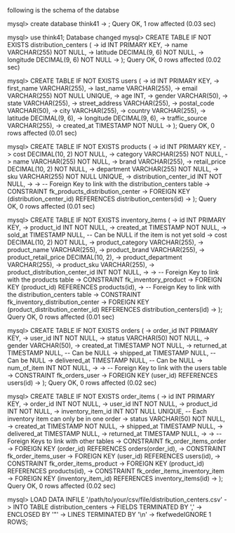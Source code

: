 following is the schema of the databse 


mysql> create database think41
    -> ;
Query OK, 1 row affected (0.03 sec)

mysql> use think41;
Database changed
mysql> CREATE TABLE IF NOT EXISTS distribution_centers (
    ->     id INT PRIMARY KEY,
    ->     name VARCHAR(255) NOT NULL,
    ->     latitude DECIMAL(9, 6) NOT NULL,
    ->     longitude DECIMAL(9, 6) NOT NULL
    -> );
Query OK, 0 rows affected (0.02 sec)

mysql> CREATE TABLE IF NOT EXISTS users (
    ->     id INT PRIMARY KEY,
    ->     first_name VARCHAR(255),
    ->     last_name VARCHAR(255),
    ->     email VARCHAR(255) NOT NULL UNIQUE,
    ->     age INT,
    ->     gender VARCHAR(50),
    ->     state VARCHAR(255),
    ->     street_address VARCHAR(255),
    ->     postal_code VARCHAR(50),
    ->     city VARCHAR(255),
    ->     country VARCHAR(255),
    ->     latitude DECIMAL(9, 6),
    ->     longitude DECIMAL(9, 6),
    ->     traffic_source VARCHAR(255),
    ->     created_at TIMESTAMP NOT NULL
    -> );
Query OK, 0 rows affected (0.01 sec)

mysql> CREATE TABLE IF NOT EXISTS products (
    ->     id INT PRIMARY KEY,
    ->     cost DECIMAL(10, 2) NOT NULL,
    ->     category VARCHAR(255) NOT NULL,
    ->     name VARCHAR(255) NOT NULL,
    ->     brand VARCHAR(255),
    ->     retail_price DECIMAL(10, 2) NOT NULL,
    ->     department VARCHAR(255) NOT NULL,
    ->     sku VARCHAR(255) NOT NULL UNIQUE,
    ->     distribution_center_id INT NOT NULL,
    -> 
    ->     -- Foreign Key to link with the distribution_centers table
    ->     CONSTRAINT fk_products_distribution_center
    ->         FOREIGN KEY (distribution_center_id) REFERENCES distribution_centers(id)
    -> );
Query OK, 0 rows affected (0.01 sec)

mysql> CREATE TABLE IF NOT EXISTS inventory_items (
    ->     id INT PRIMARY KEY,
    ->     product_id INT NOT NULL,
    ->     created_at TIMESTAMP NOT NULL,
    ->     sold_at TIMESTAMP NULL, -- Can be NULL if the item is not yet sold
    ->     cost DECIMAL(10, 2) NOT NULL,
    ->     product_category VARCHAR(255),
    ->     product_name VARCHAR(255),
    ->     product_brand VARCHAR(255),
    ->     product_retail_price DECIMAL(10, 2),
    ->     product_department VARCHAR(255),
    ->     product_sku VARCHAR(255),
    ->     product_distribution_center_id INT NOT NULL,
    -> 
    ->     -- Foreign Key to link with the products table
    ->     CONSTRAINT fk_inventory_product
    ->         FOREIGN KEY (product_id) REFERENCES products(id),
    ->     -- Foreign Key to link with the distribution_centers table
    ->     CONSTRAINT fk_inventory_distribution_center
    ->         FOREIGN KEY (product_distribution_center_id) REFERENCES distribution_centers(id)
    -> );
Query OK, 0 rows affected (0.01 sec)

mysql> CREATE TABLE IF NOT EXISTS orders (
    ->     order_id INT PRIMARY KEY,
    ->     user_id INT NOT NULL,
    ->     status VARCHAR(50) NOT NULL,
    ->     gender VARCHAR(50),
    ->     created_at TIMESTAMP NOT NULL,
    ->     returned_at TIMESTAMP NULL, -- Can be NULL
    ->     shipped_at TIMESTAMP NULL,   -- Can be NULL
    ->     delivered_at TIMESTAMP NULL, -- Can be NULL
    ->     num_of_item INT NOT NULL,
    -> 
    ->     -- Foreign Key to link with the users table
    ->     CONSTRAINT fk_orders_user
    ->         FOREIGN KEY (user_id) REFERENCES users(id)
    -> );
Query OK, 0 rows affected (0.02 sec)

mysql> CREATE TABLE IF NOT EXISTS order_items (
    ->     id INT PRIMARY KEY,
    ->     order_id INT NOT NULL,
    ->     user_id INT NOT NULL,
    ->     product_id INT NOT NULL,
    ->     inventory_item_id INT NOT NULL UNIQUE, -- Each inventory item can only be in one order
    ->     status VARCHAR(50) NOT NULL,
    ->     created_at TIMESTAMP NOT NULL,
    ->     shipped_at TIMESTAMP NULL,
    ->     delivered_at TIMESTAMP NULL,
    ->     returned_at TIMESTAMP NULL,
    -> 
    ->     -- Foreign Keys to link with other tables
    ->     CONSTRAINT fk_order_items_order
    ->         FOREIGN KEY (order_id) REFERENCES orders(order_id),
    ->     CONSTRAINT fk_order_items_user
    ->         FOREIGN KEY (user_id) REFERENCES users(id),
    ->     CONSTRAINT fk_order_items_product
    ->         FOREIGN KEY (product_id) REFERENCES products(id),
    ->     CONSTRAINT fk_order_items_inventory_item
    ->         FOREIGN KEY (inventory_item_id) REFERENCES inventory_items(id)
    -> );
Query OK, 0 rows affected (0.02 sec)

mysql> LOAD DATA INFILE '/path/to/your/csv/file/distribution_centers.csv'
    -> INTO TABLE distribution_centers
    -> FIELDS TERMINATED BY ','
    -> ENCLOSED BY '"'
    -> LINES TERMINATED BY '\n'
    -> fkefwedeIGNORE 1 ROWS;
